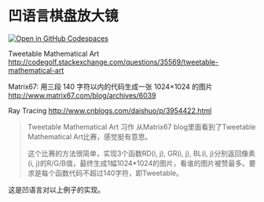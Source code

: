 # 凹语言棋盘放大镜

[![Open in GitHub Codespaces](https://github.com/codespaces/badge.svg)](https://codespaces.new/chai2010/wa-example-magnifying-glass)

Tweetable Mathematical Art
http://codegolf.stackexchange.com/questions/35569/tweetable-mathematical-art

Matrix67: 用三段 140 字符以内的代码生成一张 1024×1024 的图片
http://www.matrix67.com/blog/archives/6039

Ray Tracing
http://www.cnblogs.com/daishuo/p/3954422.html

> Tweetable Mathematical Art 习作
> 从Matrix67 blog里面看到了Tweetable Mathematical Art比赛，感觉挺有意思。
> 
> 这个比赛的方法很简单，实现3个函数RD(i, j), GR(i, j), BL(i, j)分别返回像素(i, j)的R/G/B值，最终生成1幅1024*1024的图片，看谁的图片被赞最多。要求是每个函数代码不超过140字符，即Tweetable。

这是凹语言对以上例子的实现。
